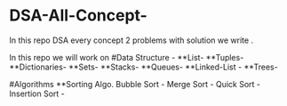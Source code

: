 # DSA-All-Concept-
In this repo DSA every concept 2 problems with solution we write .  

In this repo we will work on
#Data Structure -
**List-
**Tuples-
**Dictionaries-
**Sets-
**Stacks-
**Queues-
**Linked-List -
**Trees-

#Algorithms
**Sorting Algo.
Bubble Sort -
Merge Sort -
Quick Sort -
Insertion Sort -
